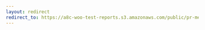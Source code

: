 ```yaml
---
layout: redirect
redirect_to: https://a8c-woo-test-reports.s3.amazonaws.com/public/pr-merge/37345/e2e/index.html
---
```

